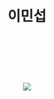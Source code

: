 <h1 align="center">이민섭</h1>
<br/>

<br/>
<p align="center">
  <br/>
  <br/>

<div align="center">  
  <a href="https://velog.io/@m1nsuppp">
    <img src="https://velog-readme-stats.vercel.app/api/badge?name=m1nsuppp" />
  </a>  
</div>
